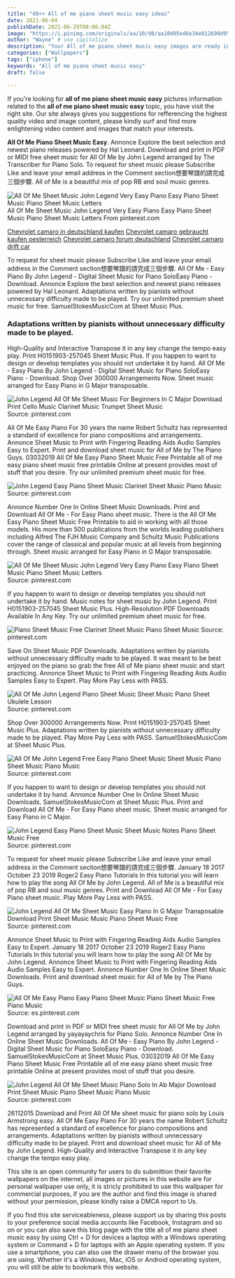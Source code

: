 ```yaml
---
title: "48++ All of me piano sheet music easy ideas"
date: 2021-06-04
publishDate: 2021-06-29T08:06:04Z
image: "https://i.pinimg.com/originals/aa/10/d0/aa10d05ed6e34e812690d95fbd2b8f36.gif"
author: "Wayne" # use capitalize
description: "Your All of me piano sheet music easy images are ready in this website. All of me piano sheet music easy are a topic that is being searched for and liked by netizens today. You can Download the All of me piano sheet music easy files here. Find and Download all royalty-free images."
categories: ["Wallpapers"]
tags: ["iphone"]
keywords: "All of me piano sheet music easy"
draft: false

---
```


If you're looking for **all of me piano sheet music easy** pictures information related to the **all of me piano sheet music easy** topic, you have visit the right  site.  Our site always  gives you  suggestions  for refferencing  the highest  quality video and image  content, please kindly surf and find more enlightening video content and images  that match your interests.

**All Of Me Piano Sheet Music Easy**. Annonce Explore the best selection and newest piano releases powered by Hal Leonard. Download and print in PDF or MIDI free sheet music for All Of Me by John Legend arranged by The Transcriber for Piano Solo. To request for sheet music please Subscribe Like and leave your email address in the Comment section想要琴譜的請完成三個步驟. All of Me is a beautiful mix of pop RB and soul music genres.

![All Of Me Sheet Music John Legend Very Easy Piano Easy Piano Sheet Music Piano Sheet Music Letters](https://i.pinimg.com/originals/83/20/21/83202163aacec6ae71cda354cf52f989.png "All Of Me Sheet Music John Legend Very Easy Piano Easy Piano Sheet Music Piano Sheet Music Letters")
All Of Me Sheet Music John Legend Very Easy Piano Easy Piano Sheet Music Piano Sheet Music Letters From pinterest.com

[Chevrolet camaro in deutschland kaufen](/chevrolet-camaro-in-deutschland-kaufen/)
[Chevrolet camaro gebraucht kaufen oesterreich](/chevrolet-camaro-gebraucht-kaufen-oesterreich/)
[Chevrolet camaro forum deutschland](/chevrolet-camaro-forum-deutschland/)
[Chevrolet camaro drift car](/chevrolet-camaro-drift-car/)

To request for sheet music please Subscribe Like and leave your email address in the Comment section想要琴譜的請完成三個步驟. All Of Me - Easy Piano By John Legend - Digital Sheet Music for Piano SoloEasy Piano - Download. Annonce Explore the best selection and newest piano releases powered by Hal Leonard. Adaptations written by pianists without unnecessary difficulty made to be played. Try our unlimited premium sheet music for free. SamuelStokesMusicCom at Sheet Music Plus.

### Adaptations written by pianists without unnecessary difficulty made to be played.

High-Quality and Interactive Transpose it in any key change the tempo easy play. Print H0151903-257045 Sheet Music Plus. If you happen to want to design or develop templates you should not undertake it by hand. All Of Me - Easy Piano By John Legend - Digital Sheet Music for Piano SoloEasy Piano - Download. Shop Over 300000 Arrangements Now. Sheet music arranged for Easy Piano in G Major transposable.


![John Legend All Of Me Sheet Music For Beginners In C Major Download Print Cello Music Clarinet Music Trumpet Sheet Music](https://i.pinimg.com/originals/9f/56/2a/9f562a6e5bb8d1a0ee27a3a61d3b74a3.gif "John Legend All Of Me Sheet Music For Beginners In C Major Download Print Cello Music Clarinet Music Trumpet Sheet Music")
Source: pinterest.com

All Of Me Easy Piano For 30 years the name Robert Schultz has represented a standard of excellence for piano compositions and arrangements. Annonce Sheet Music to Print with Fingering Reading Aids Audio Samples Easy to Expert. Print and download sheet music for All of Me by The Piano Guys. 03032019 All Of Me Easy Piano Sheet Music Free Printable all of me easy piano sheet music free printable Online at present provides most of stuff that you desire. Try our unlimited premium sheet music for free.

![John Legend Easy Piano Sheet Music Clarinet Sheet Music Piano Music](https://i.pinimg.com/originals/87/84/58/87845886752c066e29b1c1d61016959f.png "John Legend Easy Piano Sheet Music Clarinet Sheet Music Piano Music")
Source: pinterest.com

Annonce Number One In Online Sheet Music Downloads. Print and Download All Of Me - For Easy Piano sheet music. There is the All Of Me Easy Piano Sheet Music Free Printable to aid in working with all those models. His more than 500 publications from the worlds leading publishers including Alfred The FJH Music Company and Schultz Music Publications cover the range of classical and popular music at all levels from beginning through. Sheet music arranged for Easy Piano in G Major transposable.

![All Of Me Sheet Music John Legend Very Easy Piano Easy Piano Sheet Music Piano Sheet Music Letters](https://i.pinimg.com/originals/83/20/21/83202163aacec6ae71cda354cf52f989.png "All Of Me Sheet Music John Legend Very Easy Piano Easy Piano Sheet Music Piano Sheet Music Letters")
Source: pinterest.com

If you happen to want to design or develop templates you should not undertake it by hand. Music notes for sheet music by John Legend. Print H0151903-257045 Sheet Music Plus. High-Resolution PDF Downloads Available In Any Key. Try our unlimited premium sheet music for free.

![Piano Sheet Music Free Clarinet Sheet Music Piano Sheet Music](https://i.pinimg.com/originals/9a/3d/d4/9a3dd4fde4684ba86fd9719eacd25bc1.png "Piano Sheet Music Free Clarinet Sheet Music Piano Sheet Music")
Source: pinterest.com

Save On Sheet Music PDF Downloads. Adaptations written by pianists without unnecessary difficulty made to be played. It was meant to be best enjoyed on the piano so grab the free All of Me piano sheet music and start practicing. Annonce Sheet Music to Print with Fingering Reading Aids Audio Samples Easy to Expert. Play More Pay Less with PASS.

![All Of Me John Legend Piano Sheet Music Sheet Music Piano Sheet Ukulele Lesson](https://i.pinimg.com/originals/15/52/7d/15527ddd3de61e30602ace2c824d7a18.png "All Of Me John Legend Piano Sheet Music Sheet Music Piano Sheet Ukulele Lesson")
Source: pinterest.com

Shop Over 300000 Arrangements Now. Print H0151903-257045 Sheet Music Plus. Adaptations written by pianists without unnecessary difficulty made to be played. Play More Pay Less with PASS. SamuelStokesMusicCom at Sheet Music Plus.

![All Of Me John Legend Free Easy Piano Sheet Music Sheet Music Piano Sheet Music Piano Music](https://i.pinimg.com/originals/44/3a/09/443a09798cd46459225f0ef73cbacdc9.png "All Of Me John Legend Free Easy Piano Sheet Music Sheet Music Piano Sheet Music Piano Music")
Source: pinterest.com

If you happen to want to design or develop templates you should not undertake it by hand. Annonce Number One In Online Sheet Music Downloads. SamuelStokesMusicCom at Sheet Music Plus. Print and Download All Of Me - For Easy Piano sheet music. Sheet music arranged for Easy Piano in C Major.

![John Legend Easy Piano Sheet Music Sheet Music Notes Piano Sheet Music Free](https://i.pinimg.com/originals/56/9a/db/569adba42a688e3264aa803ba8c8819d.png "John Legend Easy Piano Sheet Music Sheet Music Notes Piano Sheet Music Free")
Source: pinterest.com

To request for sheet music please Subscribe Like and leave your email address in the Comment section想要琴譜的請完成三個步驟. January 18 2017 October 23 2019 Roger2 Easy Piano Tutorials In this tutorial you will learn how to play the song All Of Me by John Legend. All of Me is a beautiful mix of pop RB and soul music genres. Print and Download All Of Me - For Easy Piano sheet music. Play More Pay Less with PASS.

![John Legend All Of Me Sheet Music Easy Piano In G Major Transposable Download Print Sheet Music Music Piano Sheet Music Free](https://i.pinimg.com/originals/c4/15/7d/c4157d6f61971464811e3917c967f8a5.gif "John Legend All Of Me Sheet Music Easy Piano In G Major Transposable Download Print Sheet Music Music Piano Sheet Music Free")
Source: pinterest.com

Annonce Sheet Music to Print with Fingering Reading Aids Audio Samples Easy to Expert. January 18 2017 October 23 2019 Roger2 Easy Piano Tutorials In this tutorial you will learn how to play the song All Of Me by John Legend. Annonce Sheet Music to Print with Fingering Reading Aids Audio Samples Easy to Expert. Annonce Number One In Online Sheet Music Downloads. Print and download sheet music for All of Me by The Piano Guys.

![All Of Me Easy Piano Easy Piano Sheet Music Piano Sheet Music Free Piano Music](https://i.pinimg.com/originals/2c/c0/b6/2cc0b6a858647de1c5a178148eb8aa0d.png "All Of Me Easy Piano Easy Piano Sheet Music Piano Sheet Music Free Piano Music")
Source: es.pinterest.com

Download and print in PDF or MIDI free sheet music for All Of Me by John Legend arranged by yayayaychris for Piano Solo. Annonce Number One In Online Sheet Music Downloads. All Of Me - Easy Piano By John Legend - Digital Sheet Music for Piano SoloEasy Piano - Download. SamuelStokesMusicCom at Sheet Music Plus. 03032019 All Of Me Easy Piano Sheet Music Free Printable all of me easy piano sheet music free printable Online at present provides most of stuff that you desire.

![John Legend All Of Me Sheet Music Piano Solo In Ab Major Download Print Sheet Music Piano Sheet Music Piano Music](https://i.pinimg.com/originals/aa/10/d0/aa10d05ed6e34e812690d95fbd2b8f36.gif "John Legend All Of Me Sheet Music Piano Solo In Ab Major Download Print Sheet Music Piano Sheet Music Piano Music")
Source: pinterest.com

26112015 Download and Print All Of Me sheet music for piano solo by Louis Armstrong easy. All Of Me Easy Piano For 30 years the name Robert Schultz has represented a standard of excellence for piano compositions and arrangements. Adaptations written by pianists without unnecessary difficulty made to be played. Print and download sheet music for All of Me by John Legend. High-Quality and Interactive Transpose it in any key change the tempo easy play.

This site is an open community for users to do submittion their favorite wallpapers on the internet, all images or pictures in this website are for personal wallpaper use only, it is stricly prohibited to use this wallpaper for commercial purposes, if you are the author and find this image is shared without your permission, please kindly raise a DMCA report to Us.

If you find this site serviceableness, please support us by sharing this posts to your preference social media accounts like Facebook, Instagram and so on or you can also save this blog page with the title all of me piano sheet music easy by using Ctrl + D for devices a laptop with a Windows operating system or Command + D for laptops with an Apple operating system. If you use a smartphone, you can also use the drawer menu of the browser you are using. Whether it's a Windows, Mac, iOS or Android operating system, you will still be able to bookmark this website.
